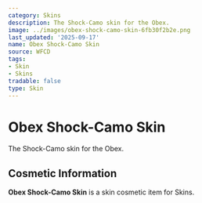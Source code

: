 ```yaml
---
category: Skins
description: The Shock-Camo skin for the Obex.
image: ../images/obex-shock-camo-skin-6fb30f2b2e.png
last_updated: '2025-09-17'
name: Obex Shock-Camo Skin
source: WFCD
tags:
- Skin
- Skins
tradable: false
type: Skin
---
```


# Obex Shock-Camo Skin

The Shock-Camo skin for the Obex.

## Cosmetic Information

**Obex Shock-Camo Skin** is a skin cosmetic item for Skins.

